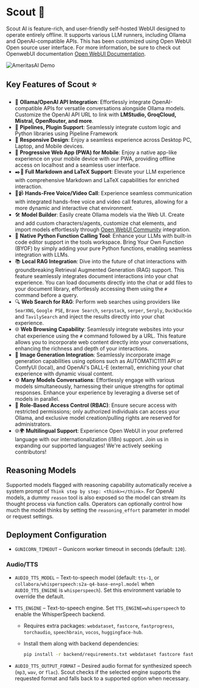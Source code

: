 # Scout 👋

Scout AI is feature-rich, and user-friendly self-hosted WebUI designed to operate entirely offline. It supports various LLM runners, including Ollama and OpenAI-compatible APIs. 
This has been customized using Open WebUI Open source user interface.
For more information, be sure to check out OpenwebUI documentation [Open WebUI Documentation](https://docs.openwebui.com/).

![AmeritasAI Demo](./demo.gif)

## Key Features of Scout ⭐

- 🤝 **Ollama/OpenAI API Integration**: Effortlessly integrate OpenAI-compatible APIs for versatile conversations alongside Ollama models. Customize the OpenAI API URL to link with **LMStudio, GroqCloud, Mistral, OpenRouter, and more**.
- 🧩 **Pipelines, Plugin Support**: Seamlessly integrate custom logic and Python libraries using Pipeline Framework
- 📱 **Responsive Design**: Enjoy a seamless experience across Desktop PC, Laptop, and Mobile devices.
- 📱 **Progressive Web App (PWA) for Mobile**: Enjoy a native app-like experience on your mobile device with our PWA, providing offline access on localhost and a seamless user interface.
- ✒️🔢 **Full Markdown and LaTeX Support**: Elevate your LLM experience with comprehensive Markdown and LaTeX capabilities for enriched interaction.
- 🎤📹 **Hands-Free Voice/Video Call**: Experience seamless communication with integrated hands-free voice and video call features, allowing for a more dynamic and interactive chat environment.
- 🛠️ **Model Builder**: Easily create Ollama models via the Web UI. Create and add custom characters/agents, customize chat elements, and import models effortlessly through [Open WebUI Community](https://openwebui.com/) integration.
- 🐍 **Native Python Function Calling Tool**: Enhance your LLMs with built-in code editor support in the tools workspace. Bring Your Own Function (BYOF) by simply adding your pure Python functions, enabling seamless integration with LLMs.
- 📚 **Local RAG Integration**: Dive into the future of chat interactions with groundbreaking Retrieval Augmented Generation (RAG) support. This feature seamlessly integrates document interactions into your chat experience. You can load documents directly into the chat or add files to your document library, effortlessly accessing them using the `#` command before a query.
- 🔍 **Web Search for RAG**: Perform web searches using providers like `SearXNG`, `Google PSE`, `Brave Search`, `serpstack`, `serper`, `Serply`, `DuckDuckGo` and `TavilySearch` and inject the results directly into your chat experience.
- 🌐 **Web Browsing Capability**: Seamlessly integrate websites into your chat experience using the `#` command followed by a URL. This feature allows you to incorporate web content directly into your conversations, enhancing the richness and depth of your interactions.
- 🎨 **Image Generation Integration**: Seamlessly incorporate image generation capabilities using options such as AUTOMATIC1111 API or ComfyUI (local), and OpenAI's DALL-E (external), enriching your chat experience with dynamic visual content.
- ⚙️ **Many Models Conversations**: Effortlessly engage with various models simultaneously, harnessing their unique strengths for optimal responses. Enhance your experience by leveraging a diverse set of models in parallel.
- 🔐 **Role-Based Access Control (RBAC)**: Ensure secure access with restricted permissions; only authorized individuals can access your Ollama, and exclusive model creation/pulling rights are reserved for administrators.
- 🌐🌍 **Multilingual Support**: Experience Open WebUI in your preferred language with our internationalization (i18n) support. Join us in expanding our supported languages! We're actively seeking contributors!

## Reasoning Models

Supported models flagged with reasoning capability automatically receive a system prompt of
`Think step by step: <think></think>`. For OpenAI models, a dummy `reason` tool is also
exposed so the model can stream its thought process via function calls. Operators can
optionally control how much the model thinks by setting the `reasoning_effort` parameter
in model or request settings.

  
  
## Deployment Configuration

- `GUNICORN_TIMEOUT` – Gunicorn worker timeout in seconds (default: `120`).
 
### Audio/TTS

- `AUDIO_TTS_MODEL` – Text-to-speech model (default: `tts-1`, or `collabora/whisperspeech:s2a-q4-base-en+pl.model` when `AUDIO_TTS_ENGINE` is `whisperspeech`). Set this environment variable to override the default.
- `TTS_ENGINE` – Text-to-speech engine. Set `TTS_ENGINE=whisperspeech` to enable the WhisperSpeech backend.
  - Requires extra packages: `webdataset`, `fastcore`, `fastprogress`, `torchaudio`, `speechbrain`, `vocos`, `huggingface-hub`.
  - Install them along with backend dependencies:

    ```bash
    pip install -r backend/requirements.txt webdataset fastcore fastprogress torchaudio speechbrain vocos huggingface-hub
    ```

- `AUDIO_TTS_OUTPUT_FORMAT` – Desired audio format for synthesized speech (`mp3`, `wav`, or `flac`). Scout checks if the selected engine supports the requested format and falls back to a supported option when necessary.
